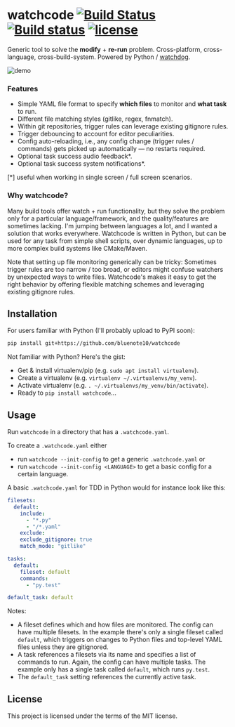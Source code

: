 # watchcode [![Build Status](https://travis-ci.org/bluenote10/watchcode.svg?branch=master)](https://travis-ci.org/bluenote10/watchcode) [![Build status](https://ci.appveyor.com/api/projects/status/robm64ar9dufb5g0?svg=true)](https://ci.appveyor.com/project/bluenote10/watchcode) [![license](https://img.shields.io/github/license/mashape/apistatus.svg)](LICENSE)

Generic tool to solve the **modify** + **re-run** problem. 
Cross-platform, cross-language, cross-build-system. 
Powered by Python / [watchdog](https://github.com/gorakhargosh/watchdog).

![demo](/../examples/examples/python.gif)

### Features

- Simple YAML file format to specify **which files** to monitor and **what task** to run.
- Different file matching styles (gitlike, regex, fnmatch).
- Within git repositories, trigger rules can leverage existing gitignore rules.
- Trigger debouncing to account for editor peculiarities.
- Config auto-reloading, i.e., any config change (trigger rules / commands) gets picked up automatically — no restarts required.
- Optional task success audio feedback*.
- Optional task success system notifications*.

[*] useful when working in single screen / full screen scenarios.

### Why watchcode?

Many build tools offer watch + run functionality, 
but they solve the problem only for a particular language/framework, 
and the quality/features are sometimes lacking.
I'm jumping between languages a lot, and I wanted a solution that works everywhere.
Watchcode is written in Python, but can be used for any task from simple shell scripts, over dynamic languages, up to more complex build systems like CMake/Maven.

Note that setting up file monitoring generically can be tricky: 
Sometimes trigger rules are too narrow / too broad, or editors might confuse watchers by unexpected ways to write files.
Watchcode's makes it easy to get the right behavior by offering flexible matching schemes and leveraging existing gitignore rules.


## Installation

For users familiar with Python (I'll probably upload to PyPI soon):

```sh
pip install git+https://github.com/bluenote10/watchcode
```

Not familiar with Python? Here's the gist:

- Get & install virtualenv/pip (e.g. `sudo apt install virtualenv`).
- Create a virtualenv (e.g. `virtualenv ~/.virtualenvs/my_venv`).
- Activate virtualenv (e.g. `. ~/.virtualenvs/my_venv/bin/activate`).
- Ready to `pip install watchcode`...


## Usage

Run `watchcode` in a directory that has a `.watchcode.yaml`.

To create a `.watchcode.yaml` either
- run `watchcode --init-config` to get a generic `.watchcode.yaml` or
- run `watchcode --init-config <LANGUAGE>` to get a basic config for a certain language.

A basic `.watchcode.yaml` for TDD in Python would for instance look like this:

```yaml
filesets:
  default:
    include:
      - "*.py"
      - "/*.yaml"
    exclude:
    exclude_gitignore: true
    match_mode: "gitlike"

tasks:
  default:
    fileset: default
    commands:
      - "py.test"

default_task: default
```

Notes:
- A fileset defines which and how files are monitored. 
  The config can have multiple filesets. 
  In the example there's only a single fileset called `default`, 
  which triggers on changes to Python files and top-level YAML files unless they are gitignored.
- A task references a filesets via its name and specifies a list of commands to run.
  Again, the config can have multiple tasks. 
  The example only has a single task called `default`, which runs `py.test`.
- The `default_task` setting references the currently active task.


## License

This project is licensed under the terms of the MIT license.
